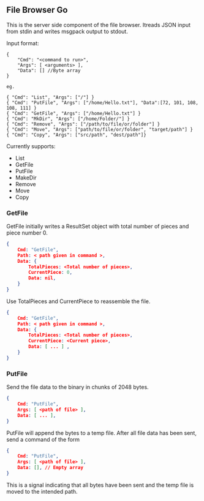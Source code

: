 ## File Browser Go

This is the server side component of the file browser. Itreads JSON input from stdin and writes msgpack output to stdout.

Input format:
```
{
	"Cmd": "<command to run>",
	"Args": [ <arguments> ],
	"Data": [] //Byte array
}

eg.

{ "Cmd": "List", "Args": ["/"] }
{ "Cmd": "PutFile", "Args": ["/home/Hello.txt"], "Data":[72, 101, 108, 108, 111] }
{ "Cmd": "GetFile", "Args": ["/home/Hello.txt"] }
{ "Cmd": "MkDir", "Args": ["/home/Folder/"] }
{ "Cmd": "Remove", "Args": ["/path/to/file/or/folder"] }
{ "Cmd": "Move", "Args": ["path/to/file/or/folder", "target/path"] }
{ "Cmd": "Copy", "Args": ["src/path", "dest/path"]}
```

Currently supports:
*	List
*	GetFile
*	PutFile
*	MakeDir
*	Remove
*	Move
*	Copy


### GetFile
GetFile initially writes a ResultSet object
with total number of pieces and piece number 0.
```json
{
	Cmd: "GetFile",
	Path: < path given in command >,
	Data: {
		TotalPieces: <Total number of pieces>,
		CurrentPiece: 0,
		Data: nil,
	}
}
```
Use TotalPieces and CurrentPiece to reassemble the file.
```json
{
	Cmd: "GetFile",
	Path: < path given in command >,
	Data: {
		TotalPieces: <Total number of pieces>,
		CurrentPiece: <Current piece>,
		Data: [ ... ] ,
	}
}
```

### PutFile

Send the file data to the binary in chunks of 2048 bytes.
```json
{
	Cmd: "PutFile",
	Args: [ <path of file> ],
	Data: [ ... ], 
}
```
PutFile will append the bytes to a temp file.
After all file data has been sent, send a command of the form

```json
{
	Cmd: "PutFile",
	Args: [ <path of file> ],
	Data: [], // Empty array
}
```
This is a signal indicating that all bytes have been sent and 
the temp file is moved to the intended path.
